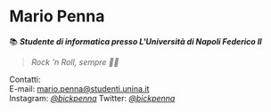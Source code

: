 # Mario Penna

📚 ***Studente di informatica presso L'Università di Napoli Federico II***

>*Rock 'n Roll, sempre 🤙🏻*

Contatti: <br />
E-mail: <mario.penna@studenti.unina.it> <br />
Instagram: *[@bickpenna](https://www.instagram.com/bickpenna/)*
Twitter: *[@bickpenna](https://twitter.com/bickpenna)*


<!--
**bickpenna/bickpenna** is a ✨ _special_ ✨ repository because its `README.md` (this file) appears on your GitHub profile.

Here are some ideas to get you started:

- 🔭 I’m currently working on ...
- 🌱 I’m currently learning ...
- 👯 I’m looking to collaborate on ...
- 🤔 I’m looking for help with ...
- 💬 Ask me about ...
- 📫 How to reach me: ...
- 😄 Pronouns: ...
- ⚡ Fun fact: ...
-->
